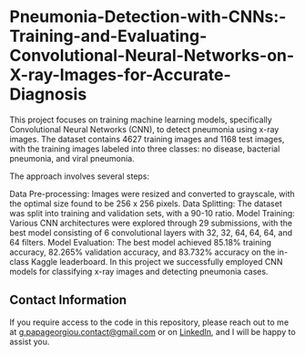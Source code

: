 # Pneumonia-Detection-with-CNNs:-Training-and-Evaluating-Convolutional-Neural-Networks-on-X-ray-Images-for-Accurate-Diagnosis
This project focuses on training machine learning models, specifically Convolutional Neural Networks (CNN), to detect pneumonia using x-ray images. The dataset contains 4627 training images and 1168 test images, with the training images labeled into three classes: no disease, bacterial pneumonia, and viral pneumonia.

The approach involves several steps:

Data Pre-processing: Images were resized and converted to grayscale, with the optimal size found to be 256 x 256 pixels.
Data Splitting: The dataset was split into training and validation sets, with a 90-10 ratio.
Model Training: Various CNN architectures were explored through 29 submissions, with the best model consisting of 6 convolutional layers with 32, 32, 64, 64, 64, and 64 filters.
Model Evaluation: The best model achieved 85.18% training accuracy, 82.265% validation accuracy, and 83.732% accuracy on the in-class Kaggle leaderboard.
In this project we successfully employed CNN models for classifying x-ray images and detecting pneumonia cases.


## Contact Information

If you require access to the code in this repository, please reach out to me at g.papageorgiou.contact@gmail.com or on [LinkedIn](https://www.linkedin.com/in/giorgos-papageorgiou-3b27a9221), and I will be happy to assist you.
